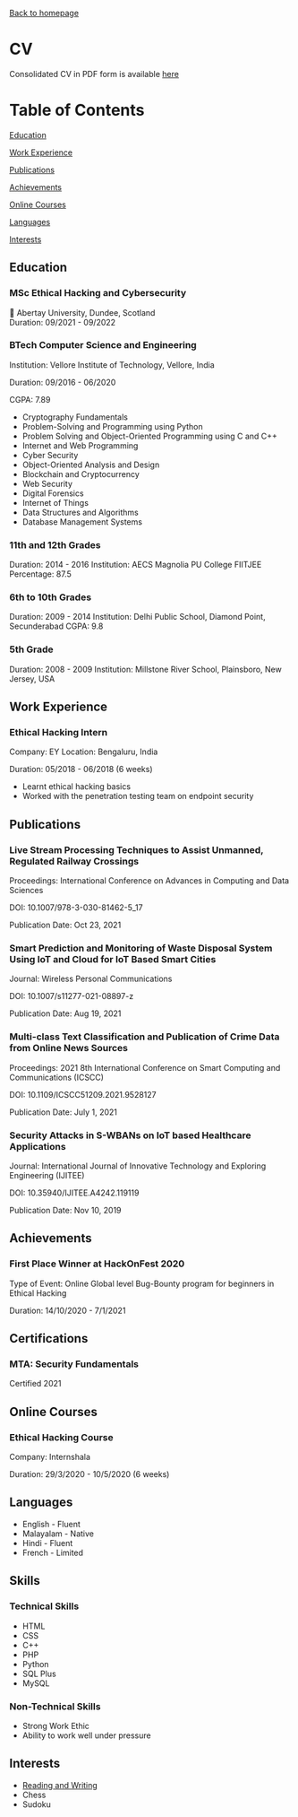 [Back to homepage](https://fresherfries.github.io/)

# CV

Consolidated CV in PDF form is available [here](https://fresherfries.github.io/Mariam_Varkey_CV.pdf)

# Table of Contents

[Education](#Education)

[Work Experience](#Work-Experience)

[Publications](#Publications)

[Achievements](#Achievements)

[Online Courses](#Online-Courses)

[Languages](#Languages)

<!--[Workshops and Events Attended](#Workshops-and-Events-Attended)
-->
[Interests](#Interests)


## <a id="Education">Education</a>

### MSc Ethical Hacking and Cybersecurity
🏫 Abertay University, Dundee, Scotland <br>
Duration: 09/2021 - 09/2022

### BTech Computer Science and Engineering
Institution: Vellore Institute of Technology, Vellore, India

Duration: 09/2016 - 06/2020

CGPA: 7.89

- Cryptography Fundamentals
- Problem-Solving and Programming using Python
- Problem Solving and Object-Oriented Programming using C and C++
- Internet and Web Programming
- Cyber Security
- Object-Oriented Analysis and Design
- Blockchain and Cryptocurrency
- Web Security
- Digital Forensics
- Internet of Things					
- Data Structures and Algorithms 		
- Database Management Systems

### 11th and 12th Grades
Duration: 2014 - 2016
Institution: AECS Magnolia PU College FIITJEE
Percentage: 87.5

### 6th to 10th Grades
Duration: 2009 - 2014
Institution: Delhi Public School, Diamond Point, Secunderabad
CGPA: 9.8 

### 5th Grade
Duration: 2008 - 2009
Institution: Millstone River School, Plainsboro, New Jersey, USA

## <a id="Work-Experience">Work Experience</a>

### Ethical Hacking Intern
Company: EY
Location: Bengaluru, India

Duration: 05/2018 - 06/2018 (6 weeks)

- Learnt ethical hacking basics
- Worked with the penetration testing team on endpoint security


## <a id="Publications">Publications</a>

### Live Stream Processing Techniques to Assist Unmanned, Regulated Railway Crossings
Proceedings: International Conference on Advances in Computing and Data Sciences

DOI: 10.1007/978-3-030-81462-5_17

Publication Date: Oct 23, 2021


### Smart Prediction and Monitoring of Waste Disposal System Using IoT and Cloud for IoT Based Smart Cities
Journal: Wireless Personal Communications

DOI: 10.1007/s11277-021-08897-z

Publication Date: Aug 19, 2021


### Multi-class Text Classification and Publication of Crime Data from Online News Sources
Proceedings: 2021 8th International Conference on Smart Computing and Communications (ICSCC)

DOI: 10.1109/ICSCC51209.2021.9528127

Publication Date: July 1, 2021


### Security Attacks in S-WBANs on IoT based Healthcare Applications
Journal: International Journal of Innovative Technology and Exploring Engineering (IJITEE)

DOI: 10.35940/IJITEE.A4242.119119

Publication Date: Nov 10, 2019

## <a id="Achievements">Achievements</a>

### First Place Winner at HackOnFest 2020
Type of Event: Online Global level Bug-Bounty program for beginners in Ethical Hacking

Duration: 14/10/2020 - 7/1/2021

## <a id="Certifications">Certifications</a>

### MTA: Security Fundamentals
Certified 2021

## <a id="Online-Courses">Online Courses</a>

### Ethical Hacking Course
Company: Internshala

Duration: 29/3/2020 - 10/5/2020 (6 weeks)

## <a id="Languages">Languages</a>

- English - Fluent
- Malayalam - Native
- Hindi - Fluent
- French - Limited

<!--## <a id="Workshops-and-Events-Attended">Workshops and Events Attended</a> -->

## <a id="Skills">Skills</a>

### Technical Skills
- HTML
- CSS
- C++
- PHP
- Python
- SQL Plus
- MySQL

### Non-Technical Skills
- Strong Work Ethic
- Ability to work well under pressure



## <a id="Interests">Interests</a>

- [Reading and Writing](https://fresherfries.github.io/CV-writing)
- Chess
- Sudoku